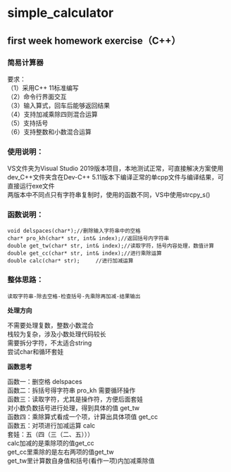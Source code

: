 # simple_calculator  
## first week homework exercise（C++）  
### 简易计算器  
要求：  
（1）采用C++ 11标准编写  
（2）命令行界面交互  
（3）输入算式，回车后能够返回结果  
（4）支持加减乘除四则混合运算  
（5）支持括号  
（6）支持整数和小数混合运算

### 使用说明：

VS文件夹为Visual Studio 2019版本项目，本地测试正常，可直接解决方案使用  
dev_C++文件夹含在Dev-C++ 5.11版本下编译正常的单cpp文件与编译结果，可直接运行exe文件   
两版本中不同点只有字符串复制时，使用的函数不同，VS中使用strcpy_s()  

### 函数说明：
```
void delspaces(char*);//删除输入字符串中的空格  
char* pro_kh(char* str, int& index);//返回括号内字符串  
double get_tw(char* str, int& index);//读取字符，括号内容处理，数值计算  
double get_cc(char* str, int& index);//进行乘除运算  
double calc(char* str);		//进行加减运算  
```

### 整体思路：  

`读取字符串-除去空格-检查括号-先乘除再加减-结果输出`  

**处理方向**  

不需要处理复数，整数小数混合  
栈较为复杂，涉及小数处理代码较长  
需要拆分字符，不太适合string   
尝试char和循环套娃

**函数思考**  

函数一：删空格 delspaces   
函数二：拆括号得字符串 pro_kh 需要循环操作   
函数三：读取字符，尤其是操作符，方便后面套娃  
对小数负数括号进行处理，得到具体的值 get_tw  
函数四：乘除算式看成一个项，计算出具体项值 get_cc  
函数五：对项进行加减运算 calc   
套娃：五（四（三（二、五）））  
calc加减的是乘除项的值get_cc  
get_cc里乘除的是左右两项的值get_tw  
get_tw里计算数自身值和括号(看作一项)内加减乘除值   

